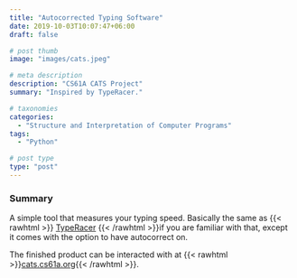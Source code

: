 ```yaml
---
title: "Autocorrected Typing Software"
date: 2019-10-03T10:07:47+06:00
draft: false

# post thumb
image: "images/cats.jpeg"

# meta description
description: "CS61A CATS Project"
summary: "Inspired by TypeRacer."

# taxonomies
categories: 
  - "Structure and Interpretation of Computer Programs"
tags:
  - "Python"

# post type
type: "post"
---
```


### Summary
A simple tool that measures your typing speed. Basically the same as {{< rawhtml >}} <a href="https://play.typeracer.com/" target="_blank">TypeRacer</a> {{< /rawhtml >}}if you are familiar with that, except it comes with the option to have autocorrect on. 

The finished product can be interacted with at {{< rawhtml >}}<a href="https://cats.cs61a.org/" target="_blank">cats.cs61a.org</a>{{< /rawhtml >}}.